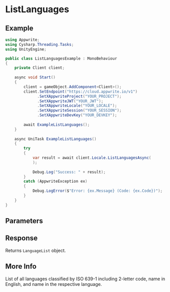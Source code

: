 # ListLanguages

## Example

```csharp
using Appwrite;
using Cysharp.Threading.Tasks;
using UnityEngine;

public class ListLanguagesExample : MonoBehaviour
{
    private Client client;
    
    async void Start()
    {
        client = gameObject.AddComponent<Client>();
        client.SetEndpoint("https://cloud.appwrite.io/v1")
              .SetXAppwriteProject("YOUR_PROJECT");
              .SetXAppwriteJWT("YOUR_JWT");
              .SetXAppwriteLocale("YOUR_LOCALE");
              .SetXAppwriteSession("YOUR_SESSION");
              .SetXAppwriteDevKey("YOUR_DEVKEY");
        
        await ExampleListLanguages();
    }
    
    async UniTask ExampleListLanguages()
    {
        try
        {
            var result = await client.Locale.ListLanguagesAsync(
            );
            
            Debug.Log("Success: " + result);
        }
        catch (AppwriteException ex)
        {
            Debug.LogError($"Error: {ex.Message} (Code: {ex.Code})");
        }
    }
}
```

## Parameters


## Response

Returns `LanguageList` object.
## More Info

List of all languages classified by ISO 639-1 including 2-letter code, name in English, and name in the respective language.
